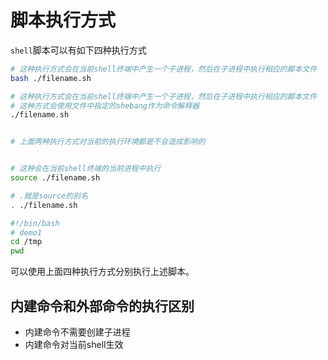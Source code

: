# 脚本执行方式

`shell`脚本可以有如下四种执行方式

```bash
# 这种执行方式会在当前shell终端中产生一个子进程，然后在子进程中执行相应的脚本文件
bash ./filename.sh

# 这种执行方式会在当前shell终端中产生一个子进程，然后在子进程中执行相应的脚本文件
# 这种方式会使用文件中指定的shebang作为命令解释器
./filename.sh


# 上面两种执行方式对当前的执行环境都是不会造成影响的


# 这种会在当前shell终端的当前进程中执行
source ./filename.sh

# .就是source的别名
. ./filename.sh
```


```bash
#!/bin/bash
# demo1
cd /tmp
pwd
```

可以使用上面四种执行方式分别执行上述脚本。

## 内建命令和外部命令的执行区别

- 内建命令不需要创建子进程
- 内建命令对当前shell生效
